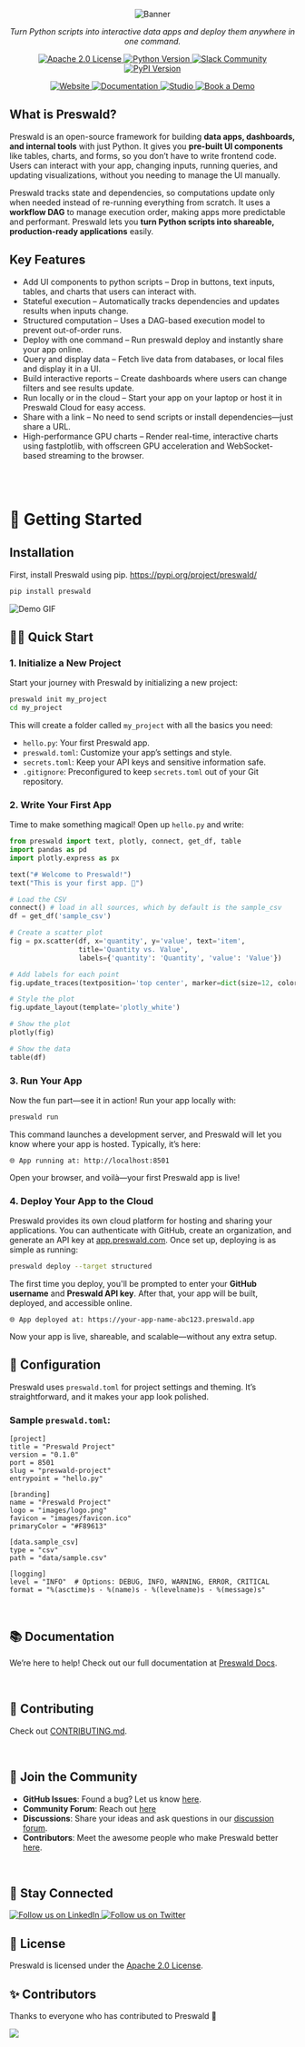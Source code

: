 <p align="center">
  <img src="assets/banner.png" alt="Banner">
</p>


<p align="center">
    <em>Turn Python scripts into interactive data apps and deploy them anywhere in one command.</em>
</p>
<p align="center">
    <a href="LICENSE">
        <img src="https://img.shields.io/badge/license-Apache%202.0-blue.svg" alt="Apache 2.0 License">
    </a>
    <a href="https://www.python.org/downloads/">
        <img src="https://img.shields.io/badge/python-3.7%2B-blue.svg" alt="Python Version">
    </a>
    <a href="https://join.slack.com/t/preswald-community/shared_invite/zt-31vvfitfm-_vG1HR9hYysR_56u_PfI8Q">
        <img src="https://img.shields.io/badge/Slack-Join%20Community-orange" alt="Slack Community">
    </a>
    <a href="https://pypi.org/project/preswald/">
        <img src="https://img.shields.io/pypi/v/preswald" alt="PyPI Version">
    </a>
</p>

<p align="center">
<a href="https://preswald.com" target="_blank">
<img src="https://img.shields.io/badge/Landing%20Page-Visit-blue?style=for-the-badge" alt="Website">
</a>
<a href="https://docs.preswald.com" target="_blank">
<img src="https://img.shields.io/badge/Documentation-Read-green?style=for-the-badge" alt="Documentation">
</a>
<a href="https://app.preswald.com" target="_blank">
<img src="https://img.shields.io/badge/Cloud-Get Started-orange?style=for-the-badge" alt="Studio">
</a>
<a href="https://cal.com/structured" target="_blank">
<img src="https://img.shields.io/badge/Book%20a%20Demo-Schedule-red?style=for-the-badge" alt="Book a Demo">
</a>
</p>

## **What is Preswald?**

Preswald is an open-source framework for building **data apps, dashboards, and internal tools** with just Python. It gives you **pre-built UI components** like tables, charts, and forms, so you don’t have to write frontend code. Users can interact with your app, changing inputs, running queries, and updating visualizations, without you needing to manage the UI manually.

Preswald tracks state and dependencies, so computations update only when needed instead of re-running everything from scratch. It uses a **workflow DAG** to manage execution order, making apps more predictable and performant. Preswald lets you **turn Python scripts into shareable, production-ready applications** easily. 

## **Key Features**

- Add UI components to python scripts – Drop in buttons, text inputs, tables, and charts that users can interact with.
- Stateful execution – Automatically tracks dependencies and updates results when inputs change.
- Structured computation – Uses a DAG-based execution model to prevent out-of-order runs.
- Deploy with one command – Run preswald deploy and instantly share your app online.
- Query and display data – Fetch live data from databases, or local files and display it in a UI.
- Build interactive reports – Create dashboards where users can change filters and see results update.
- Run locally or in the cloud – Start your app on your laptop or host it in Preswald Cloud for easy access.
- Share with a link – No need to send scripts or install dependencies—just share a URL.
- High-performance GPU charts – Render real-time, interactive charts using fastplotlib, with offscreen GPU acceleration and WebSocket-based streaming to the browser.

<br>

<br>

# **🚀 Getting Started**

## **Installation**

First, install Preswald using pip. https://pypi.org/project/preswald/

```bash
pip install preswald
```

![Demo GIF](assets/demo1.gif)

## **👩‍💻 Quick Start**

### **1. Initialize a New Project**

Start your journey with Preswald by initializing a new project:

```bash
preswald init my_project
cd my_project
```

This will create a folder called `my_project` with all the basics you need:

- `hello.py`: Your first Preswald app.
- `preswald.toml`: Customize your app’s settings and style.
- `secrets.toml`: Keep your API keys and sensitive information safe.
- `.gitignore`: Preconfigured to keep `secrets.toml` out of your Git repository.

### **2. Write Your First App**

Time to make something magical! Open up `hello.py` and write:

```python
from preswald import text, plotly, connect, get_df, table
import pandas as pd
import plotly.express as px

text("# Welcome to Preswald!")
text("This is your first app. 🎉")

# Load the CSV
connect() # load in all sources, which by default is the sample_csv
df = get_df('sample_csv')

# Create a scatter plot
fig = px.scatter(df, x='quantity', y='value', text='item',
                 title='Quantity vs. Value',
                 labels={'quantity': 'Quantity', 'value': 'Value'})

# Add labels for each point
fig.update_traces(textposition='top center', marker=dict(size=12, color='lightblue'))

# Style the plot
fig.update_layout(template='plotly_white')

# Show the plot
plotly(fig)

# Show the data
table(df)
```
### **3. Run Your App**

Now the fun part—see it in action! Run your app locally with:

```bash
preswald run
```

This command launches a development server, and Preswald will let you know where your app is hosted. Typically, it’s here:

```
🌐 App running at: http://localhost:8501
```

Open your browser, and voilà—your first Preswald app is live!

### **4. Deploy Your App to the Cloud**

Preswald provides its own cloud platform for hosting and sharing your applications. You can authenticate with GitHub, create an organization, and generate an API key at [app.preswald.com](https://app.preswald.com). Once set up, deploying is as simple as running:  

```bash
preswald deploy --target structured
```

The first time you deploy, you'll be prompted to enter your **GitHub username** and **Preswald API key**. After that, your app will be built, deployed, and accessible online.  

```
🌐 App deployed at: https://your-app-name-abc123.preswald.app
```

Now your app is live, shareable, and scalable—without any extra setup.


## **🔧 Configuration**

Preswald uses `preswald.toml` for project settings and theming. It’s straightforward, and it makes your app look polished.

### **Sample `preswald.toml`:**

```
[project]
title = "Preswald Project"
version = "0.1.0"
port = 8501
slug = "preswald-project"
entrypoint = "hello.py"

[branding]
name = "Preswald Project"
logo = "images/logo.png"
favicon = "images/favicon.ico"
primaryColor = "#F89613"

[data.sample_csv]
type = "csv"
path = "data/sample.csv"

[logging]
level = "INFO"  # Options: DEBUG, INFO, WARNING, ERROR, CRITICAL
format = "%(asctime)s - %(name)s - %(levelname)s - %(message)s"
```

<br>

## **📚 Documentation**

We’re here to help! Check out our full documentation at [Preswald Docs](https://docs.preswald.com/).

<br>

## **🤝 Contributing**

Check out [CONTRIBUTING.md](CONTRIBUTING.md).

<br>

## **🎉 Join the Community**

- **GitHub Issues**: Found a bug? Let us know [here](https://github.com/StructuredLabs/preswald/issues).
- **Community Forum**: Reach out [here](https://join.slack.com/t/preswald-community/shared_invite/zt-31vvfitfm-_vG1HR9hYysR_56u_PfI8Q)
- **Discussions**: Share your ideas and ask questions in our [discussion forum](https://github.com/StructuredLabs/preswald/discussions).
- **Contributors**: Meet the awesome people who make Preswald better [here](https://github.com/StructuredLabs/preswald/graphs/contributors).

<br>

## **📢 Stay Connected**

<p>
    <a href="https://www.linkedin.com/company/structuredlabs/" target="_blank">
        <img src="https://img.shields.io/badge/Follow%20Us-LinkedIn-blue?style=for-the-badge&logo=linkedin" alt="Follow us on LinkedIn">
    </a>
    <a href="https://x.com/StructuredLabs" target="_blank">
        <img src="https://img.shields.io/badge/Follow%20Us-Twitter-1DA1F2?style=for-the-badge&logo=twitter" alt="Follow us on Twitter">
    </a>
</p>

## **📄 License**

Preswald is licensed under the [Apache 2.0 License](LICENSE).

## ✨ Contributors

Thanks to everyone who has contributed to Preswald 💜

[![](https://contrib.rocks/image?repo=StructuredLabs/preswald)](https://github.com/StructuredLabs/preswald/graphs/contributors)

